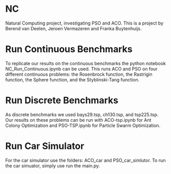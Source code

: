 # NC
Natural Computing project, investigating PSO and ACO. This is a project by Berend van Deelen, Jeroen Vermazeren and Franka Buytenhuijs. 

# Run Continuous Benchmarks
To replicate our results on the continuous benchmarks the python notebook NC_Run_Continuous.ipynb can be used. This runs ACO and PSO on four different continuous problems: the Rosenbrock function, the Rastrigin function, the Sphere function, and the Styblinski-Tang function.

# Run Discrete Benchmarks 
As discrete benchmarks we used bays29.tsp, ch130.tsp, and tsp225.tsp. Our results on these problems can be run with ACO-tsp.ipynb for Ant Colony Optimization and PSO-TSP.ipynb for Particle Swarm Optimization. 

# Run Car Simulator
For the car simulator use the folders: ACO_car and PSO_car_simlutor. To run the car simuator, simply use run the main.py. 
